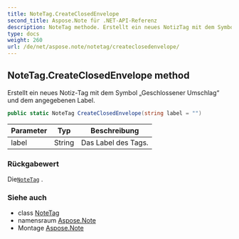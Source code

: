 ```yaml
---
title: NoteTag.CreateClosedEnvelope
second_title: Aspose.Note für .NET-API-Referenz
description: NoteTag methode. Erstellt ein neues NotizTag mit dem Symbol Geschlossener Umschlag und dem angegebenen Label.
type: docs
weight: 260
url: /de/net/aspose.note/notetag/createclosedenvelope/
---
```

## NoteTag.CreateClosedEnvelope method

Erstellt ein neues Notiz-Tag mit dem Symbol „Geschlossener Umschlag“ und dem angegebenen Label.

```csharp
public static NoteTag CreateClosedEnvelope(string label = "")
```

| Parameter | Typ | Beschreibung |
| --- | --- | --- |
| label | String | Das Label des Tags. |

### Rückgabewert

Die[`NoteTag`](../) .

### Siehe auch

* class [NoteTag](../)
* namensraum [Aspose.Note](../../notetag/)
* Montage [Aspose.Note](../../../)


